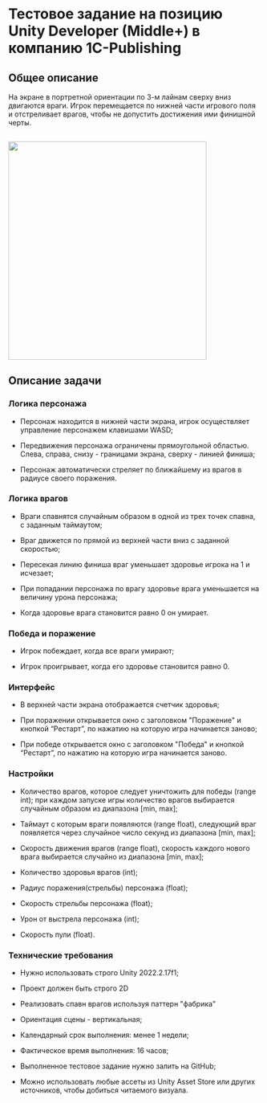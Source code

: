 # Тестовое задание на позицию Unity Developer (Middle+) в компанию 1C-Publishing

## Общее описание

На экране в портретной ориентации по 3-м лайнам сверху вниз двигаются
враги. Игрок перемещается по нижней части игрового поля и отстреливает
врагов, чтобы не допустить достижения ими финишной черты.

## <img src="media/image1.png" style="width:4.10962in;height:4.52604in" />

## Описание задачи

### Логика персонажа

-   Персонаж находится в нижней части экрана, игрок осуществляет управление персонажем клавишами WASD;

-   Передвижения персонажа ограничены прямоугольной областью. Слева, справа, снизу - границами экрана, сверху - линией финиша;

-   Персонаж автоматически стреляет по ближайшему из врагов в радиусе своего поражения.

### Логика врагов

-   Враги спавнятся случайным образом в одной из трех точек спавна, с заданным таймаутом;

-   Враг движется по прямой из верхней части вниз с заданной скоростью;

-   Пересекая линию финиша враг уменьшает здоровье игрока на 1 и исчезает;

-   При попадании персонажа по врагу здоровье врага уменьшается на величину урона персонажа;

-   Когда здоровье врага становится равно 0 он умирает.

### Победа и поражение

-   Игрок побеждает, когда все враги умирают;

-   Игрок проигрывает, когда его здоровье становится равно 0.

### Интерфейс

-   В верхней части экрана отображается счетчик здоровья;

-   При поражении открывается окно с заголовком "Поражение" и кнопкой “Рестарт”, по нажатию на которую игра начинается заново;

-   При победе открывается окно с заголовком "Победа" и кнопкой “Рестарт”, по нажатию на которую игра начинается заново.

### Настройки

-   Количество врагов, которое следует уничтожить для победы (range int); при каждом запуске игры количество врагов выбирается случайным образом из диапазона \[min, max\];

-   Таймаут с которым враги появляются (range float), следующий враг появляется через случайное число секунд из диапазона \[min, max\];

-   Скорость движения врагов (range float), скорость каждого нового врага выбирается случайно из диапазона \[min, max\];

-   Количество здоровья врагов (int);

-   Радиус поражения(стрельбы) персонажа (float);

-   Скорость стрельбы персонажа (float);

-   Урон от выстрела персонажа (int);

-   Скорость пули (float).

### Технические требования

-   Нужно использовать строго Unity 2022.2.17f1;

-   Проект должен быть строго 2D

-   Реализовать спавн врагов используя паттерн "фабрика"

-   Ориентация сцены - вертикальная;

-   Календарный срок выполнения: менее 1 недели;

-   Фактическое время выполнения: 16 часов;

-   Выполненное тестовое задание нужно залить на GitHub;

-   Можно использовать любые ассеты из Unity Asset Store или других источников, чтобы добиться читаемого визуала.
